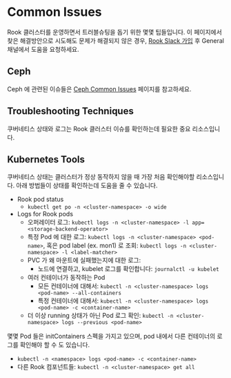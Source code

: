 # Common Issues

Rook 클러스터를 운영하면서 트러블슈팅을 돕기 위한 몇몇 팁들입니다. 이 페이지에서 찾은 해결방안으로 시도해도 문제가 해결되지 않은 경우, [Rook Slack 가입](https://slack.rook.io/) 후 General 채널에서 도움을 요청하세요. 

## Ceph

Ceph 에 관련된 이슈들은 [Ceph Common Issues](/ceph_tools/common_issues.html) 페이지를 참고하세요.

## Troubleshooting Techniques

쿠버네티스 상태와 로그는 Rook 클러스터 이슈를 확인하는데 필요한 중요 리소스입니다.

## Kubernetes Tools

쿠버네티스 상태는 클러스터가 정상 동작하지 않을 때 가장 처음 확인해야할 리소스입니다. 아래 방법들이 상태를 확인하는데 도움을 줄 수 있습니다.

- Rook pod status
  - `kubectl get po -n <cluster-namespace> -o wide`
- Logs for Rook pods
  - 오퍼레이터 로그: `kubectl logs -n <cluster-namespace> -l app=<storage-backend-operator>`
  - 특정 Pod 에 대한 로그: `kubectl logs -n <cluster-namespace> <pod-name>`, 혹은 pod label (ex. mon1) 로 조회: `kubectl logs -n <cluster-namespace> -l <label-matcher>`
  - PVC 가 왜 마운트에 실패했는지에 대한 로그: 
    - 노드에 연결하고, kubelet 로그를 확인합니다: `journalctl -u kubelet`
  - 여러 컨테이너가 동작하는 Pod
    - 모든 컨테이너에 대해서: `kubectl -n <cluster-namespace> logs <pod-name> --all-containers`
    - 특정 컨테이너에 대해서: `kubectl -n <cluster-namespace> logs <pod-name> -c <container-name>`
  - 더 이상 running 상태가 아닌 Pod 로그 확인: `kubectl -n <cluster-namespace> logs --previous <pod-name>`

몇몇 Pod 들은 initContainers 스펙을 가지고 있으며, pod 내에서 다른 컨테이너의 로그를 확인해야 할 수 도 있습니다.
- `kubectl -n <namespace> logs <pod-name> -c <container-name>`
- 다른 Rook 컴포넌트들: `kubectl -n <cluster-namespace> get all`